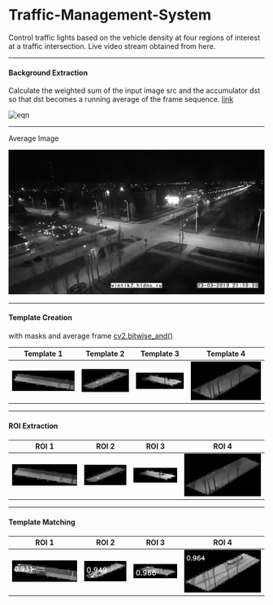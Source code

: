 # Traffic-Management-System
Control traffic lights based on the vehicle density at four regions of interest at a traffic intersection. Live video stream obtained from here.

---

#### Background Extraction

Calculate the weighted sum of the input image src and the accumulator dst so that dst becomes a running average of the frame sequence. [link](https://docs.opencv.org/2.4/modules/imgproc/doc/motion_analysis_and_object_tracking.html?highlight=accumulate#accumulateweighted)

<img src="https://docs.opencv.org/2.4/_images/math/7480f2f9ee402e9e85823d2644b8e1f8c263191a.png" alt="eqn" width="600"/>

---


Average Image


<img src="test/img/average.jpg" alt="Running verage" width="600"/>


---

#### Template Creation
with masks and average frame [cv2.bitwise_and()](https://docs.opencv.org/2.4.8/modules/core/doc/operations_on_arrays.html#bitwise-and)


Template 1|  Template 2|Template 3|Template 4
----|-------|---------|---------
![](test/img/template_roi_1.jpg) | ![](test/img/template_roi_2.jpg) | ![](test/img/template_roi_3.jpg) | ![](test/img/template_roi_4.jpg)


---

#### ROI Extraction

ROI 1|  ROI 2|ROI 3|ROI 4
----|-------|---------|---------
![](test/img/roi_1.jpg) | ![](test/img/roi_2.jpg) | ![](test/img/roi_3.jpg) | ![](test/img/roi_4.jpg)


---

#### Template Matching

ROI 1|  ROI 2|ROI 3|ROI 4
----|-------|---------|---------
![](test/img/roi_density_1.jpg) | ![](test/img/roi_density_2.jpg) | ![](test/img/roi_density_3.jpg) | ![](test/img/roi_density_4.jpg)
